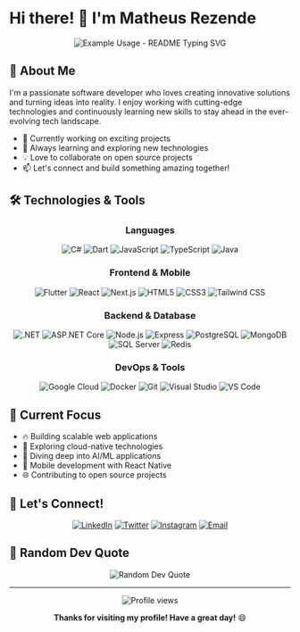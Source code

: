# Hi there! 👋 I'm Matheus Rezende

<div align="center">
  <img src="https://readme-typing-svg.herokuapp.com/?lines=Software+Developer;Problem+Solver;Always+Learning&font=Fira%20Code&center=true&width=380&height=50&duration=4000&pause=1000" alt="Example Usage - README Typing SVG">
</div>

## 🚀 About Me

I'm a passionate software developer who loves creating innovative solutions and turning ideas into reality. I enjoy working with cutting-edge technologies and continuously learning new skills to stay ahead in the ever-evolving tech landscape.

- 🔭 Currently working on exciting projects
- 🌱 Always learning and exploring new technologies
- 💡 Love to collaborate on open source projects
- 📫 Let's connect and build something amazing together!

## 🛠️ Technologies & Tools

<div align="center">

### Languages

![C#](https://img.shields.io/badge/-C%23-239120?style=flat-square&logo=c-sharp&logoColor=white)
![Dart](https://img.shields.io/badge/-Dart-0175C2?style=flat-square&logo=dart&logoColor=white)
![JavaScript](https://img.shields.io/badge/-JavaScript-F7DF1E?style=flat-square&logo=javascript&logoColor=black)
![TypeScript](https://img.shields.io/badge/-TypeScript-3178C6?style=flat-square&logo=typescript&logoColor=white)
![Java](https://img.shields.io/badge/-Java-ED8B00?style=flat-square&logo=openjdk&logoColor=white)

### Frontend & Mobile

![Flutter](https://img.shields.io/badge/-Flutter-02569B?style=flat-square&logo=flutter&logoColor=white)
![React](https://img.shields.io/badge/-React-61DAFB?style=flat-square&logo=react&logoColor=black)
![Next.js](https://img.shields.io/badge/-Next.js-000000?style=flat-square&logo=next.js&logoColor=white)
![HTML5](https://img.shields.io/badge/-HTML5-E34F26?style=flat-square&logo=html5&logoColor=white)
![CSS3](https://img.shields.io/badge/-CSS3-1572B6?style=flat-square&logo=css3&logoColor=white)
![Tailwind CSS](https://img.shields.io/badge/-Tailwind_CSS-38B2AC?style=flat-square&logo=tailwind-css&logoColor=white)

### Backend & Database

![.NET](https://img.shields.io/badge/-.NET-512BD4?style=flat-square&logo=.net&logoColor=white)
![ASP.NET Core](https://img.shields.io/badge/-ASP.NET_Core-512BD4?style=flat-square&logo=.net&logoColor=white)
![Node.js](https://img.shields.io/badge/-Node.js-339933?style=flat-square&logo=node.js&logoColor=white)
![Express](https://img.shields.io/badge/-Express-000000?style=flat-square&logo=express&logoColor=white)
![PostgreSQL](https://img.shields.io/badge/-PostgreSQL-336791?style=flat-square&logo=postgresql&logoColor=white)
![MongoDB](https://img.shields.io/badge/-MongoDB-47A248?style=flat-square&logo=mongodb&logoColor=white)
![SQL Server](https://img.shields.io/badge/-SQL_Server-CC2927?style=flat-square&logo=microsoft-sql-server&logoColor=white)
![Redis](https://img.shields.io/badge/-Redis-DC382D?style=flat-square&logo=redis&logoColor=white)

### DevOps & Tools

![Google Cloud](https://img.shields.io/badge/-Google_Cloud-4285F4?style=flat-square&logo=google-cloud&logoColor=white)
![Docker](https://img.shields.io/badge/-Docker-2496ED?style=flat-square&logo=docker&logoColor=white)
![Git](https://img.shields.io/badge/-Git-F05032?style=flat-square&logo=git&logoColor=white)
![Visual Studio](https://img.shields.io/badge/-Visual_Studio-5C2D91?style=flat-square&logo=visual-studio&logoColor=white)
![VS Code](https://img.shields.io/badge/-VS_Code-007ACC?style=flat-square&logo=visual-studio-code&logoColor=white)

</div>

## 🎯 Current Focus

- 🔥 Building scalable web applications
- 🚀 Exploring cloud-native technologies
- 🤖 Diving deep into AI/ML applications
- 📱 Mobile development with React Native
- 🌐 Contributing to open source projects

## 🤝 Let's Connect!

<div align="center">
  
[![LinkedIn](https://img.shields.io/badge/-LinkedIn-0077B5?style=for-the-badge&logo=linkedin&logoColor=white)](https://www.linkedin.com/in/matheusrezende10/)
[![Twitter](https://img.shields.io/badge/-Twitter-1DA1F2?style=for-the-badge&logo=twitter&logoColor=white)](https://x.com/capueramatamil)
[![Instagram](https://img.shields.io/badge/-Instagram-E4405F?style=for-the-badge&logo=instagram&logoColor=white)](http://instagram.com/_matheus_rezende_)
[![Email](https://img.shields.io/badge/-Email-D14836?style=for-the-badge&logo=gmail&logoColor=white)](mailto:matheus.rezende10@gmail.com)

</div>

## 💭 Random Dev Quote

<div align="center">
  <img src="https://quotes-github-readme.vercel.app/api?type=horizontal&theme=radical" alt="Random Dev Quote"/>
</div>

---

<div align="center">
  <img src="https://komarev.com/ghpvc/?username=matheusrezende&color=blueviolet&style=flat-square&label=Profile+Views" alt="Profile views"/>
</div>

<div align="center">
  
**Thanks for visiting my profile! Have a great day!** 😄

</div>
